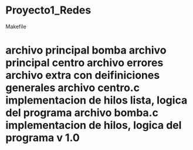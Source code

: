 Proyecto1_Redes
===============

Makefile

archivo principal bomba
archivo principal centro
archivo errores
archivo extra con deifiniciones generales
archivo centro.c implementacion de hilos lista, logica del programa
archivo bomba.c implementacion de hilos, logica del programa
v 1.0
========================

